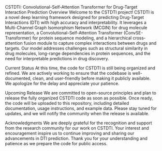 CSTDTI: Convolutional-Self-Attention Transformer for Drug-Target Interaction Prediction
Overview
Welcome to the CSTDTI project! CSTDTI is a novel deep learning framework designed for predicting Drug-Target Interactions (DTI) with high accuracy and interpretability. It leverages a Multi-Channel Graph Isomorphism Network (MCGIN) for drug molecule representation, a Convolutional-Self-Attention Transformer (ConvSE-Transformer) for protein sequence modeling, and a hierarchical cross-attention fusion module to capture complex interactions between drugs and targets. Our model addresses challenges such as structural similarity in drug molecules, long-range dependencies in protein sequences, and the need for interpretable predictions in drug discovery.

Current Status
At this time, the code for CSTDTI is still being organized and refined. We are actively working to ensure that the codebase is well-documented, clean, and user-friendly before making it publicly available. We apologize for the delay and appreciate your patience.

Upcoming Release
We are committed to open-source principles and plan to release the fully organized CSTDTI code as soon as possible. Once ready, the code will be uploaded to this repository, including detailed documentation, usage instructions, and example data. Please stay tuned for updates, and we will notify the community when the release is available.

Acknowledgments
We are deeply grateful for the recognition and support from the research community for our work on CSTDTI. Your interest and encouragement inspire us to continue improving and sharing our advancements in DTI prediction. Thank you for your understanding and patience as we prepare the code for public access.
